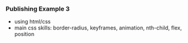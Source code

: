 ### Publishing Example 3
- using html/css
- main css skills: border-radius, keyframes, animation, nth-child, flex, position

